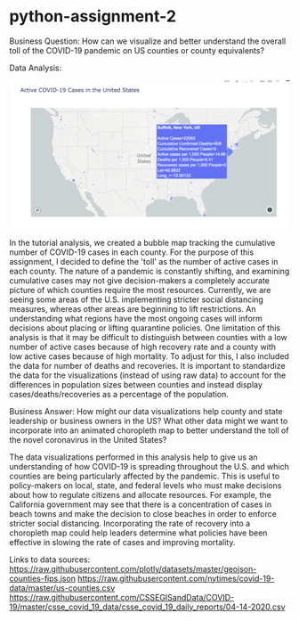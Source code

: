 # python-assignment-2
Business Question: How can we visualize and better understand the overall toll of the COVID-19 pandemic on US counties or county equivalents? 

Data Analysis:

![](Active_covid_map.png)

In the tutorial analysis, we created a bubble map tracking the cumulative number of COVID-19 cases in each county. For the purpose of this assignment, I decided to define the 'toll' as the number of active cases in each county. The nature of a pandemic is constantly shifting, and examining cumulative cases may not give decision-makers a completely accurate picture of which counties require the most resources. Currently, we are seeing some areas of the U.S. implementing stricter social distancing measures, whereas other areas are beginning to lift restrictions. An understanding what regions have the most ongoing cases will inform decisions about placing or lifting quarantine policies. One limitation of this analysis is that it may be difficult to distinguish between counties with a low number of active cases because of high recovery rate and a county with low active cases because of high mortality. To adjust for this, I also included the data for number of deaths and recoveries. It is important to standardize the data for the visualizations (instead of using raw data) to account for the differences in population sizes between counties and instead display cases/deaths/recoveries as a percentage of the population.

Business Answer: How might our data visualizations help county and state leadership or business owners in the US? What other data might we want to incorporate into an animated choropleth map to better understand the toll of the novel coronavirus in the United States?

The data visualizations performed in this analysis help to give us an understanding of how COVID-19 is spreading throughout the U.S. and which counties are being particularly affected by the pandemic. This is useful to policy-makers on local, state, and federal levels who must make decisions about how to regulate citizens and allocate resources. For example, the California government may see that there is a concentration of cases in beach towns and make the decision to close beaches in order to enforce stricter social distancing. Incorporating the rate of recovery into a choropleth map could help leaders determine what policies have been effective in slowing the rate of cases and improving mortality.

Links to data sources:
https://raw.githubusercontent.com/plotly/datasets/master/geojson-counties-fips.json
https://raw.githubusercontent.com/nytimes/covid-19-data/master/us-counties.csv
https://raw.githubusercontent.com/CSSEGISandData/COVID-19/master/csse_covid_19_data/csse_covid_19_daily_reports/04-14-2020.csv
